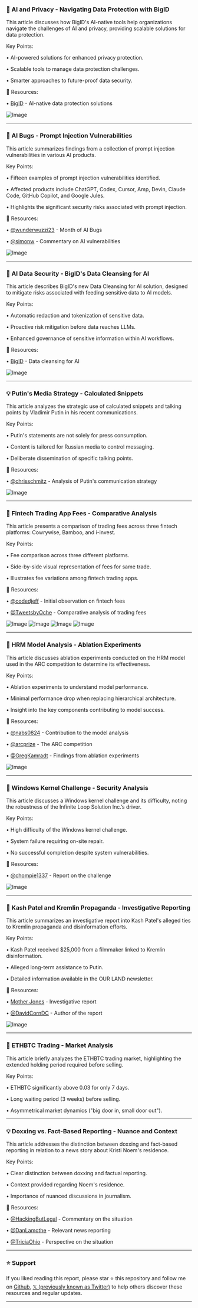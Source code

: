 ### 🤖 AI and Privacy - Navigating Data Protection with BigID

This article discusses how BigID's AI-native tools help organizations navigate the challenges of AI and privacy, providing scalable solutions for data protection.

Key Points:

• AI-powered solutions for enhanced privacy protection.


• Scalable tools to manage data protection challenges.


• Smarter approaches to future-proof data security.


🔗 Resources:

• [BigID](https://x.com/bigidsecure) - AI-native data protection solutions

![Image](https://pbs.twimg.com/media/GycKWa-WkAEwcHf?format=jpg&name=small)


---

### 🤖 AI Bugs - Prompt Injection Vulnerabilities

This article summarizes findings from a collection of prompt injection vulnerabilities in various AI products.

Key Points:

• Fifteen examples of prompt injection vulnerabilities identified.


• Affected products include ChatGPT, Codex, Cursor, Amp, Devin, Claude Code, GitHub Copilot, and Google Jules.


• Highlights the significant security risks associated with prompt injection.


🔗 Resources:

• [@wunderwuzzi23](https://x.com/wunderwuzzi23) - Month of AI Bugs


• [@simonw](https://x.com/simonw) - Commentary on AI vulnerabilities


![Image](https://t.co/3OeeOPILpC)


---

### 🤖 AI Data Security - BigID's Data Cleansing for AI

This article describes BigID's new Data Cleansing for AI solution, designed to mitigate risks associated with feeding sensitive data to AI models.

Key Points:

• Automatic redaction and tokenization of sensitive data.


• Proactive risk mitigation before data reaches LLMs.


• Enhanced governance of sensitive information within AI workflows.


🔗 Resources:

• [BigID](https://x.com/bigidsecure) - Data cleansing for AI


![Image](https://pbs.twimg.com/media/GybaUFDXwAAoVGN?format=jpg&name=small)


---

### 💡  Putin's Media Strategy - Calculated Snippets

This article analyzes the strategic use of calculated snippets and talking points by Vladimir Putin in his recent communications.

Key Points:

• Putin's statements are not solely for press consumption.


•  Content is tailored for Russian media to control messaging.


• Deliberate dissemination of specific talking points.


🔗 Resources:

• [@chrisschmitz](https://x.com/chrisschmitz) - Analysis of Putin's communication strategy


![Image](https://pbs.twimg.com/media/GybZa5cW4AAPHs3?format=jpg&name=small)


---

### 🚀 Fintech Trading App Fees - Comparative Analysis

This article presents a comparison of trading fees across three fintech platforms: Cowrywise, Bamboo, and i-invest.

Key Points:

• Fee comparison across three different platforms.


• Side-by-side visual representation of fees for same trade.


•  Illustrates fee variations among fintech trading apps.



🔗 Resources:

• [@codedjeff](https://x.com/codedjeff) -  Initial observation on fintech fees


• [@TweetsbyOche](https://x.com/TweetsbyOche) - Comparative analysis of trading fees


![Image](https://pbs.twimg.com/media/Gyaci5tWwAARZKx?format=jpg&name=small)
![Image](https://pbs.twimg.com/media/Gyaci5FXYAAvYEA?format=jpg&name=small)
![Image](https://pbs.twimg.com/media/GyacprpWMAEKcZd?format=jpg&name=small)
![Image](https://pbs.twimg.com/media/GyUKDAPXMAM8Wrq?format=jpg&name=360x360)


---

### 🤖  HRM Model Analysis - Ablation Experiments

This article discusses ablation experiments conducted on the HRM model used in the ARC competition to determine its effectiveness.

Key Points:

• Ablation experiments to understand model performance.


• Minimal performance drop when replacing hierarchical architecture.


• Insight into the key components contributing to model success.


🔗 Resources:

• [@nabs0824](https://x.com/nabs0824) -  Contribution to the model analysis


• [@arcprize](https://x.com/arcprize) -  The ARC competition


• [@GregKamradt](https://x.com/GregKamradt) -  Findings from ablation experiments


![Image](https://pbs.twimg.com/media/Gyalv1ha4AArDZR?format=png&name=small)


---

### 🤖 Windows Kernel Challenge - Security Analysis

This article discusses a Windows kernel challenge and its difficulty, noting the robustness of the Infinite Loop Solution Inc.’s driver.

Key Points:

•  High difficulty of the Windows kernel challenge.


•  System failure requiring on-site repair.


•  No successful completion despite system vulnerabilities.


🔗 Resources:

• [@chompie1337](https://x.com/chompie1337) -  Report on the challenge


![Image](https://pbs.twimg.com/media/Gya0UcTaYAAhmnW?format=jpg&name=small)



---

### 🤖 Kash Patel and Kremlin Propaganda - Investigative Reporting

This article summarizes an investigative report into Kash Patel's alleged ties to Kremlin propaganda and disinformation efforts.

Key Points:

•  Kash Patel received $25,000 from a filmmaker linked to Kremlin disinformation.


•  Alleged long-term assistance to Putin.


•  Detailed information available in the OUR LAND newsletter.


🔗 Resources:

• [Mother Jones](https://link.motherjones.com/public/38550521) - Investigative report


• [@DavidCornDC](https://x.com/DavidCornDC) - Author of the report


![Image](https://pbs.twimg.com/media/GjhurDwWgAAhptt?format=jpg&name=900x900)


---

### 🤖 ETHBTC Trading - Market Analysis

This article briefly analyzes the ETHBTC trading market, highlighting the extended holding period required before selling.

Key Points:

• ETHBTC significantly above 0.03 for only 7 days.


•  Long waiting period (3 weeks) before selling.


•  Asymmetrical market dynamics ("big door in, small door out").


---

### 💡  Doxxing vs. Fact-Based Reporting - Nuance and Context

This article addresses the distinction between doxxing and fact-based reporting in relation to a news story about Kristi Noem's residence.

Key Points:

•  Clear distinction between doxxing and factual reporting.


•  Context provided regarding Noem's residence.


•  Importance of nuanced discussions in journalism.


🔗 Resources:

• [@HackingButLegal](https://x.com/HackingButLegal) - Commentary on the situation


• [@DanLamothe](https://x.com/DanLamothe) -  Relevant news reporting


• [@TriciaOhio](https://x.com/TriciaOhio) -  Perspective on the situation


---

### ⭐️ Support

If you liked reading this report, please star ⭐️ this repository and follow me on [Github](https://github.com/Drix10), [𝕏 (previously known as Twitter)](https://x.com/DRIX_10_) to help others discover these resources and regular updates.

---